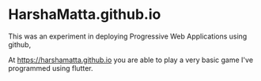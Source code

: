 # HarshaMatta.github.io

This was an experiment in deploying Progressive Web Applications using github, 

At https://harshamatta.github.io you are able to play a very basic game I've programmed using flutter.

